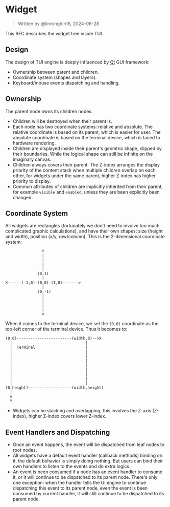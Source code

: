 # Widget

> Written by @linrongbin16, 2024-08-28

This RFC describes the widget tree inside TUI.

## Design

The design of TUI engine is deeply influenced by [Qt](https://www.qt.io/) GUI framework:

- Ownership between parent and children.
- Coordinate system (shapes and layers).
- Keyboard/mouse events dispatching and handling.

## Ownership

The parent node owns its children nodes.

- Children will be destroyed when their parent is.
- Each node has two coordinate systems: relative and absolute. The relative coordinate is based on its parent, which is easier for user. The absolute coordinate is based on the terminal device, which is faced to hardware rendering.
- Children are displayed inside their parent's geomtric shape, clipped by their boundaries. While the logical shape can still be infinite on the imaginary canvas.
- Children always covers their parent. The Z-index arranges the display priority of the content stack when multiple children overlap on each other, for widgets under the same parent, higher Z-index has higher priority to display.
- Common attributes of children are implicitly inherited from their parent, for example `visible` and `enabled`, unless they are been explicitly been changed.

## Coordinate System

All widgets are rectangles (fortunately we don't need to involve too much complicated graphic calculations), and have their own shapes: size (height and width), position (x/y, row/column). This is the 2-dimensional coordinate system:

```text
                Y
                |
                |
                |
                |
              (0,1)
                |
X------(-1,0)-(0,0)-(1,0)------->
                |
              (0,-1)
                |
                |
                |
                |
                v
```

When it comes to the terminal device, we set the `(0,0)` coordinate as the top-left corner of the terminal device. Thus it becomes to:

```text
(0,0)------------------------(width,0)-->X
  |                                |
  |  Terminal                      |
  |                                |
  |                                |
  |                                |
  |                                |
  |                                |
  |                                |
  |                                |
  |                                |
(0,height)-------------------(width,height)
  |
  v
  Y
```

- Widgets can be stacking and overlapping, this involves the Z-axis (Z-index), higher Z-index covers lower Z-index.

## Event Handlers and Dispatching

- Once an event happens, the event will be dispatched from leaf nodes to root nodes.
- All widgets have a default event handler (callback methods) binding on it, the default behavior is simply doing nothing. But users can bind their own handlers to listen to the events and do extra logics.
- An event is been consumed if a node has an event handler to consume it, or it will continue to be dispatched to its parent node. There's only one exception: when the handler tells the UI engine to continue dispatching this event to its parent node, even the event is been consumed by current handler, it will still continue to be dispatched to its parent node.
